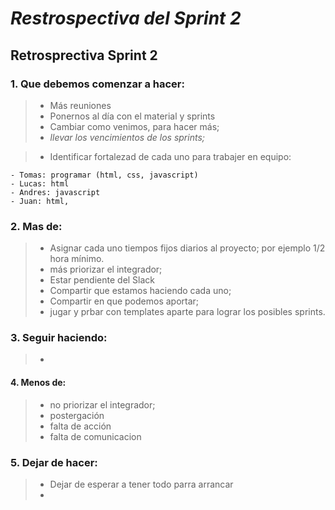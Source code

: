 # *Restrospectiva del Sprint 2*

## Retrosprectiva Sprint 2

### 1. Que debemos comenzar a hacer: 

> - Más reuniones  
> - Ponernos al día con el material y sprints
> - Cambiar como venimos, para hacer más;
> - *llevar los vencimientos de los sprints;* 

> - Identificar fortalezad de cada uno para trabajer en equipo:

    - Tomas: programar (html, css, javascript) 
    - Lucas: html
    - Andres: javascript 
    - Juan: html, 

### 2. Mas de: 

> - Asignar cada uno tiempos fijos diarios al proyecto; por ejemplo 1/2 hora mínimo. 
> - más priorizar el integrador; 
> - Estar pendiente del Slack
> - Compartir que estamos haciendo cada uno;
> - Compartir en que podemos aportar; 
> - jugar y prbar con templates aparte para lograr los posibles sprints. 

### 3. Seguir haciendo: 

> -  

#### 4. Menos de: 

> - no priorizar el integrador;
> - postergación
> - falta de acción
> - falta de comunicacion

### 5. Dejar de hacer: 

> - Dejar de esperar a tener todo parra arrancar
> - 
